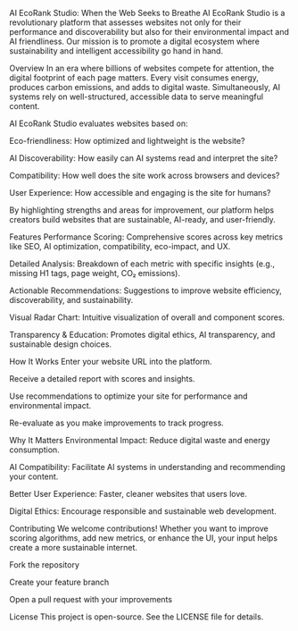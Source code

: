AI EcoRank Studio: When the Web Seeks to Breathe
AI EcoRank Studio is a revolutionary platform that assesses websites not only for their performance and discoverability but also for their environmental impact and AI friendliness. Our mission is to promote a digital ecosystem where sustainability and intelligent accessibility go hand in hand.

Overview
In an era where billions of websites compete for attention, the digital footprint of each page matters. Every visit consumes energy, produces carbon emissions, and adds to digital waste. Simultaneously, AI systems rely on well-structured, accessible data to serve meaningful content.

AI EcoRank Studio evaluates websites based on:

Eco-friendliness: How optimized and lightweight is the website?

AI Discoverability: How easily can AI systems read and interpret the site?

Compatibility: How well does the site work across browsers and devices?

User Experience: How accessible and engaging is the site for humans?

By highlighting strengths and areas for improvement, our platform helps creators build websites that are sustainable, AI-ready, and user-friendly.

Features
Performance Scoring: Comprehensive scores across key metrics like SEO, AI optimization, compatibility, eco-impact, and UX.

Detailed Analysis: Breakdown of each metric with specific insights (e.g., missing H1 tags, page weight, CO₂ emissions).

Actionable Recommendations: Suggestions to improve website efficiency, discoverability, and sustainability.

Visual Radar Chart: Intuitive visualization of overall and component scores.

Transparency & Education: Promotes digital ethics, AI transparency, and sustainable design choices.

How It Works
Enter your website URL into the platform.

Receive a detailed report with scores and insights.

Use recommendations to optimize your site for performance and environmental impact.

Re-evaluate as you make improvements to track progress.

Why It Matters
Environmental Impact: Reduce digital waste and energy consumption.

AI Compatibility: Facilitate AI systems in understanding and recommending your content.

Better User Experience: Faster, cleaner websites that users love.

Digital Ethics: Encourage responsible and sustainable web development.

Contributing
We welcome contributions! Whether you want to improve scoring algorithms, add new metrics, or enhance the UI, your input helps create a more sustainable internet.

Fork the repository

Create your feature branch

Open a pull request with your improvements

License
This project is open-source. See the LICENSE file for details.
